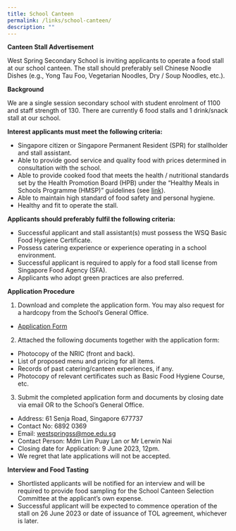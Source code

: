 ```yaml
---
title: School Canteen
permalink: /links/school-canteen/
description: ""
---
```

**Canteen Stall Advertisement**

West Spring Secondary School is inviting applicants to operate a food stall at our school canteen. The stall should preferably sell Chinese Noodle Dishes (e.g., Yong Tau Foo, Vegetarian Noodles, Dry / Soup Noodles, etc.).

**Background**

We are a single session secondary school with student enrolment of  1100 and staff strength of 130. There are currently 6 food stalls and 1 drink/snack stall at our school.


**Interest applicants must meet the following criteria:**
* Singapore citizen or Singapore Permanent Resident (SPR) for stallholder and stall assistant.
* Able to provide good service and quality food with prices determined in consultation with the school.
* Able to provide cooked food that meets the health / nutritional standards set by the Health Promotion Board (HPB) under the “Healthy Meals in Schools Programme (HMSP)” guidelines (see [link](https://www.hpb.gov.sg/schools/school-programmes/healthy-meals-in-schools-programme)).
* Able to maintain high standard of food safety and personal hygiene.
* Healthy and fit to operate the stall.

**Applicants should preferably fulfil the following criteria:**

* Successful applicant and stall assistant(s) must possess the WSQ Basic Food Hygiene Certificate.
* Possess catering experience or experience operating in a school environment.
* Successful applicant is required to apply for a food stall license from Singapore Food Agency (SFA).
* Applicants who adopt green practices are also preferred.

**Application Procedure**
1. Download and complete the application form. You may also request for a hardcopy from the School’s General Office.
*  [Application Form](/files/application%20form.pdf)
2. Attached the following documents together with the application form:
*  Photocopy of the NRIC (front and back).
*  List of proposed menu and pricing for all items.
*  Records of past catering/canteen experiences, if any.
*  Photocopy of relevant certificates such as Basic Food Hygiene Course, etc.

3. Submit the completed application form and documents by closing date via email OR to the School’s General Office.
* Address: 61 Senja Road, Singapore 677737
* Contact No: 6892 0369
* Email: westspringss@moe.edu.sg
* Contact Person: Mdm Lim Puay Lan or Mr Lerwin Nai
* Closing date for Application: 9 June 2023, 12pm.
* We regret that late applications will not be accepted.

**Interview and Food Tasting**
* Shortlisted applicants will be notified for an interview and will be required to provide food sampling for the School Canteen Selection Committee at the applicant’s own expense.
* Successful applicant will be expected to commence operation of the stall on 26 June 2023 or date of issuance of TOL agreement, whichever is later.